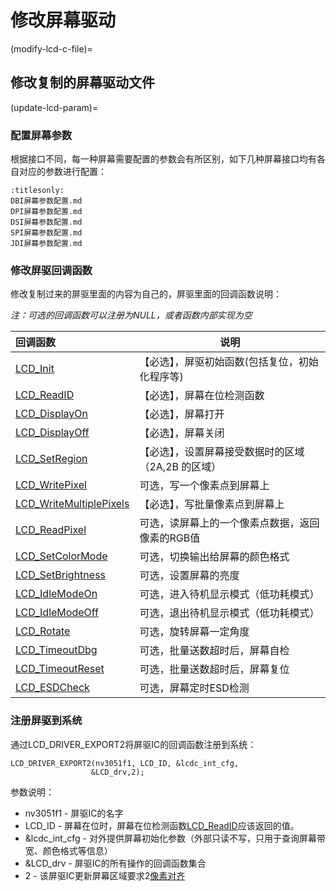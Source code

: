 # 修改屏幕驱动

(modify-lcd-c-file)=
## 修改复制的屏幕驱动文件

(update-lcd-param)=
### 配置屏幕参数
根据接口不同，每一种屏幕需要配置的参数会有所区别，如下几种屏幕接口均有各自对应的参数进行配置：

```{toctree}
:titlesonly:
DBI屏幕参数配置.md
DPI屏幕参数配置.md
DSI屏幕参数配置.md
SPI屏幕参数配置.md
JDI屏幕参数配置.md
```

### 修改屏驱回调函数
修改复制过来的屏驱里面的内容为自己的，屏驱里面的回调函数说明：

_注：可选的回调函数可以注册为NULL，或者函数内部实现为空_

|回调函数| 说明|
|:---- | ----  |
|  [LCD_Init](lcd-cb-func-LCD-Init)|  【必选】，屏驱初始函数(包括复位，初始化程序等) |
|  [LCD_ReadID](lcd-cb-func-LCD-ReadID)|  【必选】，屏幕在位检测函数 |
|  [LCD_DisplayOn](lcd-cb-func-LCD-DisplayOn)|  【必选】，屏幕打开 |
|  [LCD_DisplayOff](lcd-cb-func-LCD-DisplayOff)|  【必选】，屏幕关闭 |
|  [LCD_SetRegion](lcd-cb-func-LCD-SetRegion)|  【必选】，设置屏幕接受数据时的区域（2A,2B 的区域）|
|  [LCD_WritePixel](lcd-cb-func-LCD-WritePixel)|  可选，写一个像素点到屏幕上|
|  [LCD_WriteMultiplePixels](lcd-cb-func-LCD-WriteMultiplePixels)|  【必选】，写批量像素点到屏幕上|
|  [LCD_ReadPixel](lcd-cb-func-LCD-ReadPixel)|  可选，读屏幕上的一个像素点数据，返回像素的RGB值|
|  [LCD_SetColorMode](lcd-cb-func-LCD-SetColorMode)|  可选，切换输出给屏幕的颜色格式|
|  [LCD_SetBrightness](lcd-cb-func-LCD-SetBrightness)|  可选，设置屏幕的亮度 |
|  [LCD_IdleModeOn](lcd-cb-func-LCD-IdleModeOn)|  可选，进入待机显示模式（低功耗模式） |
|  [LCD_IdleModeOff](lcd-cb-func-LCD-IdleModeOff)|  可选，退出待机显示模式（低功耗模式） |
|  [LCD_Rotate](lcd-cb-func-LCD-Rotate)|  可选，旋转屏幕一定角度 |
|  [LCD_TimeoutDbg](lcd-cb-func-LCD-TimeoutDbg)|  可选，批量送数超时后，屏幕自检 |
|  [LCD_TimeoutReset](lcd-cb-func-LCD-TimeoutReset)|  可选，批量送数超时后，屏幕复位 |
|  [LCD_ESDCheck](lcd-cb-func-LCD-ESDCheck)    | 可选，屏幕定时ESD检测 |


### 注册屏驱到系统
通过LCD_DRIVER_EXPORT2将屏驱IC的回调函数注册到系统：
```
LCD_DRIVER_EXPORT2(nv3051f1, LCD_ID, &lcdc_int_cfg,
                  &LCD_drv,2);
```

参数说明：
- nv3051f1 - 屏驱IC的名字
- LCD_ID   - 屏幕在位时，屏幕在位检测函数[LCD_ReadID](./框架介绍.md#lcd-driver-detect-method)应该返回的值。
- &lcdc_int_cfg - 对外提供屏幕初始化参数（外部只读不写，只用于查询屏幕带宽、颜色格式等信息）
- &LCD_drv - 屏驱IC的所有操作的回调函数集合
- 2 - 该屏驱IC更新屏幕区域要求2[像素对齐](./框架介绍.md#lcd-ic-pixel-alignment)



